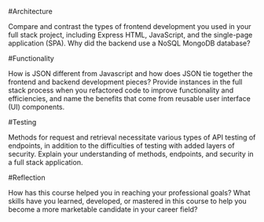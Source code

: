 #Architecture

Compare and contrast the types of frontend development you used in your full stack project, including Express HTML, JavaScript, and the single-page application (SPA).
Why did the backend use a NoSQL MongoDB database?

#Functionality

How is JSON different from Javascript and how does JSON tie together the frontend and backend development pieces?
Provide instances in the full stack process when you refactored code to improve functionality and efficiencies, and name the benefits that come from reusable user interface (UI) components.

#Testing

Methods for request and retrieval necessitate various types of API testing of endpoints, in addition to the difficulties of testing with added layers of security. Explain your understanding of methods, endpoints, and security in a full stack application.

#Reflection

How has this course helped you in reaching your professional goals? What skills have you learned, developed, or mastered in this course to help you become a more marketable candidate in your career field?
